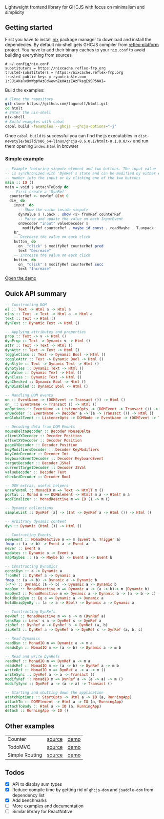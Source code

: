 
Lightweight frontend library for GHCJS with focus on minimalism and
simplicity

## Getting started

First you have to install [nix](https://nixos.org/download.html)
package manager to download and install the dependecies. By default
nix-shell gets GHCJS compiler from
[reflex-platform](https://github.com/reflex-frp/reflex-platform)
project. You have to add their binary caches to your `nix.conf` to
avoid building everything from sources

```
# ~/.config/nix.conf
substituters = https://nixcache.reflex-frp.org
trusted-substituters = https://nixcache.reflex-frp.org
trusted-public-keys = ryantrinkle.com-1:JJiAKaRv9mWgpVAz8dwewnZe0AzzEAzPkagE9SP5NWI=
```

Build the examples:
```sh
# Clone the repository
git clone https://github.com/lagunoff/htmlt.git
cd htmlt
# Enter the nix-shell
nix-shell
# Build examples with cabal
cabal build -fexamples --ghcjs --ghcjs-options="-j"
```
Once `cabal build` is successful you can find the js executables in
`dist-newstyle/build/x86_64-linux/ghcjs-8.6.0.1/htmlt-0.1.0.0/x/` and run them opening `index.html` in browser

### Simple example

```haskell
-- Example featuring <input> element and two buttons. The input value
-- is synchronized with 'DynRef's state and can be modified by either entering a
-- number into the input or by clicking one of the two buttons
main :: IO ()
main = void $ attachToBody do
  -- First create a 'DynRef'
  counterRef <- newRef @Int 0
  div_ do
    input_ do
      -- Show the value inside <input>
      dynValue $ T.pack . show <$> fromRef counterRef
      -- Parse and update the value on each InputEvent
      onDecoder "input" valueDecoder $
        modifyRef counterRef . maybe id const . readMaybe . T.unpack
    br_
    -- Decrease the value on each click
    button_ do
      on_ "click" $ modifyRef counterRef pred
      text "Decrease"
    -- Increase the value on each click
    button_ do
      on_ "click" $ modifyRef counterRef succ
      text "Increase"
```
[Open the demo](https://lagunoff.github.io/htmlt-counter/)

## Quick API summary

```hs
-- Constructing DOM
el :: Text -> Html a -> Html a
elns :: Text -> Text -> Html a -> Html a
text :: Text -> Html ()
dynText :: Dynamic Text -> Html ()

-- Applying attributes and properties
prop :: Text -> v -> Html ()
dynProp :: Text -> Dynamic v -> Html ()
attr :: Text -> Text -> Html ()
dynAttr :: Text -> Text -> Html ()
toggleClass :: Text -> Dynamic Bool -> Html ()
toggleAttr :: Text -> Dynamic Bool -> Html ()
dynStyle :: Text -> Dynamic Text -> Html ()
dynStyles :: Dynamic Text -> Html ()
dynValue :: Dynamic Text -> Html ()
dynClass :: Dynamic Text -> Html ()
dynChecked :: Dynamic Bool -> Html ()
dynDisabled :: Dynamic Bool -> Html ()

-- Handling DOM events
on :: EventName -> (DOMEvent -> Transact ()) -> Html ()
on_ :: EventName -> Transact () -> Html ()
onOptions :: EventName -> ListenerOpts -> (DOMEvent -> Transact ()) -> Html ()
onDecoder :: EventName -> Decoder a -> (a -> Transact ()) -> Html ()
onGlobalEvent :: ListenerOpts -> DOMNode -> EventName -> (DOMEvent -> Transact ()) -> Html ()

-- Decoding data from DOM Events
mouseDeltaDecoder :: Decoder MouseDelta
clientXYDecoder :: Decoder Position
offsetXYDecoder :: Decoder Position
pageXYDecoder :: Decoder Position
keyModifiersDecoder :: Decoder KeyModifiers
keyCodeDecoder :: Decoder Int
keyboardEventDecoder :: Decoder KeyboardEvent
targetDecoder :: Decoder JSVal
currentTargetDecoder :: Decoder JSVal
valueDecoder :: Decoder Text
checkedDecoder :: Decoder Bool

-- DOM extras, useful helpers
unsafeHtml :: MonadIO m => Text -> HtmlT m ()
portal :: Monad m => DOMElement -> HtmlT m a -> HtmlT m a
addFinalizer :: MonadReactive m => IO () -> m ()

-- Dynamic collections
simpleList :: DynRef [a] -> (Int -> DynRef a -> Html ()) -> Html ()

-- Arbitrary dynamic content
dyn :: Dynamic (Html ()) -> Html ()

-- Contructing Events
newEvent :: MonadReactive m => m (Event a, Trigger a)
fmap :: (a -> b) -> Event a -> Event a
never :: Event a
updates :: Dynamic a -> Event a
mapMaybeE :: (a -> Maybe b) -> Event a -> Event b

-- Constructing Dynamics
constDyn :: a -> Dynamic a
fromRef :: DynRef a -> Dynamic a
fmap :: (a -> b) -> Dynamic a -> Dynamic b
(<*>) :: Dynamic (a -> b) -> Dynamic a -> Dynamic b
mapDyn :: MonadReactive m => Dynamic a -> (a -> b)-> m (Dynamic b)
mapDyn2 :: MonadReactive m => Dynamic a -> Dynamic b -> (a -> b -> c) -> m (Dynamic c)
holdUniqDyn :: Eq a => Dynamic a -> Dynamic a
holdUniqDynBy :: (a -> a -> Bool) -> Dynamic a -> Dynamic a

-- Constructing DynRefs
newRef :: MonadReactive m => a -> m (DynRef a)
lensMap :: Lens' s a -> DynRef s -> DynRef a
zipRef :: DynRef a -> DynRef b -> DynRef (a, b)
zipRef3 :: DynRef a -> DynRef b -> DynRef c -> DynRef (a, b, c)

-- Read Dynamics
readDyn :: MonadIO m => Dynamic a -> m a
readsDyn :: MonadIO m => (a -> b) -> Dynamic a -> m b

-- Read and write DynRefs
readRef :: MonadIO m => DynRef a -> m a
readsRef :: MonadIO m => (a -> b) -> DynRef a -> m b
writeRef :: MonadIO m => DynRef a -> a -> m ()
writeSync :: DynRef a -> a -> Transact ()
modifyRef :: MonadIO m => DynRef a -> (a -> a) -> m ()
modifySync :: DynRef a -> (a -> a) -> Transact ()

-- Starting and shutting down the application
atatchOptions :: StartOpts -> Html a -> IO (a, RunningApp)
attachTo :: DOMElement -> Html a -> IO (a, RunningApp)
attachToBody :: Html a -> IO (a, RunningApp)
detach :: RunningApp -> IO ()
```

## Other examples

<table>
  <tbody>
    <tr>
      <td>Counter</td>
      <td><a href=./examples/counter/counter.hs target=_blank>source</a></td>
      <td><a href=https://lagunoff.github.io/htmlt-counter/ target=_blank>demo<a></td>
    </tr>
    <tr>
      <td>TodoMVC</td>
      <td><a href=./examples/todomvc/todomvc.hs target=_blank>source</a></td>
      <td><a href=https://lagunoff.github.io/htmlt-todomvc/ target=_blank>demo<a></td>
    </tr>
    <tr>
      <td>Simple Routing</td>
      <td><a href=./examples/simple-routing/simple-routing.hs target=_blank>source</a></td>
      <td><a href=https://lagunoff.github.io/htmlt-simple-routing/ target=_blank>demo<a></td>
    </tr>
  </tbody>
</table>

## Todos
 - [x] API to display sum types
 - [x] Reduce compile time by getting rid of `ghcjs-dom` and
       `jsaddle-dom` from dependency list
 - [x] Add benchmarks
 - [ ] More examples and documentation
 - [ ] Similar library for ReactNative
